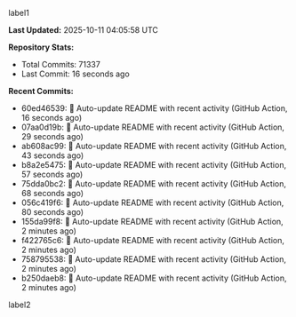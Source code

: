 
label1 
<!-- ACTIVITY_START -->
**Last Updated:** 2025-10-11 04:05:58 UTC

**Repository Stats:**
- Total Commits: 71337
- Last Commit: 16 seconds ago

**Recent Commits:**
- 60ed46539: 🤖 Auto-update README with recent activity (GitHub Action, 16 seconds ago)
- 07aa0d19b: 🤖 Auto-update README with recent activity (GitHub Action, 29 seconds ago)
- ab608ac99: 🤖 Auto-update README with recent activity (GitHub Action, 43 seconds ago)
- b8a2e5475: 🤖 Auto-update README with recent activity (GitHub Action, 57 seconds ago)
- 75dda0bc2: 🤖 Auto-update README with recent activity (GitHub Action, 68 seconds ago)
- 056c419f6: 🤖 Auto-update README with recent activity (GitHub Action, 80 seconds ago)
- 155da99f8: 🤖 Auto-update README with recent activity (GitHub Action, 2 minutes ago)
- f422765c6: 🤖 Auto-update README with recent activity (GitHub Action, 2 minutes ago)
- 758795538: 🤖 Auto-update README with recent activity (GitHub Action, 2 minutes ago)
- b250daeb8: 🤖 Auto-update README with recent activity (GitHub Action, 2 minutes ago)
<!-- ACTIVITY_END -->

label2
